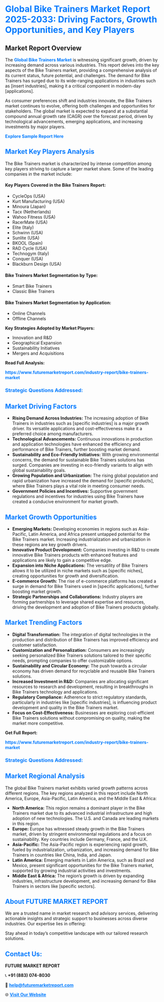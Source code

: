 <h1 style="color: #007BFF;">Global Bike Trainers Market Report 2025-2033: Driving Factors, Growth Opportunities, and Key Players</h1>

<section id="overview">
<h2>Market Report Overview</h2>
<p>The <a href="https://www.futuremarketreport.com/industry-report/bike-trainers-market" style="color: #007BFF; text-decoration: none;"><strong>Global Bike Trainers Market</strong></a> is witnessing significant growth, driven by increasing demand across various industries. This report delves into the key aspects of the Bike Trainers market, providing a comprehensive analysis of its current status, future potential, and challenges. The demand for Bike Trainers has surged due to its wide-ranging applications in industries such as [insert industries], making it a critical component in modern-day [applications].</p>
<p>As consumer preferences shift and industries innovate, the Bike Trainers market continues to evolve, offering both challenges and opportunities for stakeholders. The global market is expected to expand at a substantial compound annual growth rate (CAGR) over the forecast period, driven by technological advancements, emerging applications, and increasing investments by major players.</p>
</section>

<section id="overview">
<p><a href="https://www.futuremarketreport.com/request-sample/reportId=37154" style="color: #007BFF; text-decoration: none;"><strong>Explore Sample Report Here</strong></a></p>
</section>

<section id="key-players">
<h2 style="color: #007BFF;">Market Key Players Analysis</h2>
<p>The Bike Trainers market is characterized by intense competition among key players striving to capture a larger market share. Some of the leading companies in the market include:</p>
<h4>Key Players Covered in the Bike Trainers Report:</h4>
<ul><li>CycleOps (USA)</li><li>Kurt Manufacturing (USA)</li><li>Minoura (Japan)</li><li>Tacx (Netherlands)</li><li>Wahoo Fitness (USA)</li><li>RacerMate (USA)</li><li>Elite (Italy)</li><li>Schwinn (USA)</li><li>Sunlite (USA)</li><li>BKOOL (Spain)</li><li>RAD Cycle (USA)</li><li>Technogym (Italy)</li><li>Conquer (USA)</li><li>Blackburn Design (USA)</li></ul>
<h4>Bike Trainers Market Segmentation by Type:</h4>
<ul><li>Smart Bike Trainers</li><li>Classic Bike Trainers</li></ul>

<h4>Bike Trainers Market Segmentation by Application:</h4>
<ul><li>Online Channels</li><li>Offline Channels</li></ul>
<p><strong>Key Strategies Adopted by Market Players:</strong></p>
<ul>
<li>Innovation and R&D</li>
<li>Geographical Expansion</li>
<li>Sustainability Initiatives</li>
<li>Mergers and Acquisitions</li>
</ul>
</section>

<section>
<p><strong>Read Full Analysis: </strong></p><a href="https://www.futuremarketreport.com/industry-report/bike-trainers-market" style="color: #007BFF; text-decoration: none;"><strong>https://www.futuremarketreport.com/industry-report/bike-trainers-market</strong></a>
<h3 style="color: #007BFF;">Strategic Questions Addressed:</h3>
</section>

<section id="driving-factors">
<h2 style="color: #007BFF;">Market Driving Factors</h2>
<ul>
<li><strong>Rising Demand Across Industries:</strong> The increasing adoption of Bike Trainers in industries such as [specific industries] is a major growth driver. Its versatile applications and cost-effectiveness make it a preferred choice among manufacturers.</li>
<li><strong>Technological Advancements:</strong> Continuous innovations in production and application technologies have enhanced the efficiency and performance of Bike Trainers, further boosting market demand.</li>
<li><strong>Sustainability and Eco-Friendly Initiatives:</strong> With growing environmental concerns, the demand for sustainable Bike Trainers solutions has surged. Companies are investing in eco-friendly variants to align with global sustainability goals.</li>
<li><strong>Growing Population and Urbanization:</strong> The rising global population and rapid urbanization have increased the demand for [specific products], where Bike Trainers plays a vital role in meeting consumer needs.</li>
<li><strong>Government Policies and Incentives:</strong> Supportive government regulations and incentives for industries using Bike Trainers have created a conducive environment for market growth.</li>
</ul>
</section>

<section id="growth-opportunities">
<h2 style="color: #007BFF;">Market Growth Opportunities</h2>
<ul>
<li><strong>Emerging Markets:</strong> Developing economies in regions such as Asia-Pacific, Latin America, and Africa present untapped potential for the Bike Trainers market. Increasing industrialization and urbanization in these regions are key growth drivers.</li>
<li><strong>Innovative Product Development:</strong> Companies investing in R&D to create innovative Bike Trainers products with enhanced features and applications are likely to gain a competitive edge.</li>
<li><strong>Expansion into Niche Applications:</strong> The versatility of Bike Trainers allows it to be utilized in niche markets such as [specific niches], creating opportunities for growth and diversification.</li>
<li><strong>E-commerce Growth:</strong> The rise of e-commerce platforms has created a surge in demand for Bike Trainers used in [specific applications], further boosting market growth.</li>
<li><strong>Strategic Partnerships and Collaborations:</strong> Industry players are forming partnerships to leverage shared expertise and resources, driving the development and adoption of Bike Trainers products globally.</li>
</ul>
</section>

<section id="trending-factors">
<h2 style="color: #007BFF;">Market Trending Factors</h2>
<ul>
<li><strong>Digital Transformation:</strong> The integration of digital technologies in the production and distribution of Bike Trainers has improved efficiency and customer satisfaction.</li>
<li><strong>Customization and Personalization:</strong> Consumers are increasingly seeking personalized Bike Trainers solutions tailored to their specific needs, prompting companies to offer customizable options.</li>
<li><strong>Sustainability and Circular Economy:</strong> The push towards a circular economy has driven demand for recyclable and reusable Bike Trainers solutions.</li>
<li><strong>Increased Investment in R&D:</strong> Companies are allocating significant resources to research and development, resulting in breakthroughs in Bike Trainers technology and applications.</li>
<li><strong>Regulatory Compliance:</strong> Adherence to strict regulatory standards, particularly in industries like [specific industries], is influencing product development and quality in the Bike Trainers market.</li>
<li><strong>Focus on Cost-Effectiveness:</strong> Businesses are exploring cost-efficient Bike Trainers solutions without compromising on quality, making the market more competitive.</li>
</ul>
</section>

<section>
<p><strong>Get Full Report: </strong></p><a href="https://www.futuremarketreport.com/industry-report/bike-trainers-market" style="color: #007BFF; text-decoration: none;"><strong>https://www.futuremarketreport.com/industry-report/bike-trainers-market</strong></a>
<h3 style="color: #007BFF;">Strategic Questions Addressed:</h3>
</section>


<section id="regional-analysis">
<h2 style="color: #007BFF;">Market Regional Analysis</h2>
<p>The global Bike Trainers market exhibits varied growth patterns across different regions. The key regions analyzed in this report include North America, Europe, Asia-Pacific, Latin America, and the Middle East & Africa:</p>
<ul>
<li><strong>North America:</strong> This region remains a dominant player in the Bike Trainers market due to its advanced industrial infrastructure and high adoption of new technologies. The U.S. and Canada are leading markets in this region.</li>
<li><strong>Europe:</strong> Europe has witnessed steady growth in the Bike Trainers market, driven by stringent environmental regulations and a focus on sustainability. Key countries include Germany, France, and the U.K.</li>
<li><strong>Asia-Pacific:</strong> The Asia-Pacific region is experiencing rapid growth, fueled by industrialization, urbanization, and increasing demand for Bike Trainers in countries like China, India, and Japan.</li>
<li><strong>Latin America:</strong> Emerging markets in Latin America, such as Brazil and Mexico, present significant opportunities for the Bike Trainers market, supported by growing industrial activities and investments.</li>
<li><strong>Middle East & Africa:</strong> The region’s growth is driven by expanding industries, infrastructure development, and increasing demand for Bike Trainers in sectors like [specific sectors].</li>
</ul>
</section>

<footer>
<h2 style="color: #007BFF;">About FUTURE MARKET REPORT</h2>
<p>We are a trusted name in market research and advisory services, delivering actionable insights and strategic support to businesses across diverse industries. Our expertise lies in offering:</p>

<p>Stay ahead in today’s competitive landscape with our tailored research solutions.</p>

<h2 style="color: #007BFF;">Contact Us:</h2>
<p><strong>FUTURE MARKET REPORT</strong></p>
<p>📞 <strong>+91 (883) 074-8030</strong></p>
<p>📧 <strong><a href="mailto:help@futuremarketreport.com" style="color: #007BFF;">help@futuremarketreport.com</a></strong></p>
<p>🌐 <strong><a href="https://www.futuremarketreport.com/" style="color: #007BFF;">Visit Our Website</a></strong></p>
</footer>